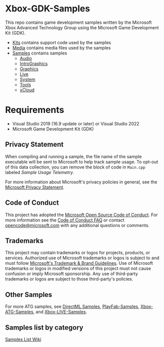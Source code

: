# Xbox-GDK-Samples

This repo contains game development samples written by the Microsoft Xbox Advanced Technology Group using the Microsoft Game Development Kit (GDK).

* [Kits](/Kits) contains support code used by the samples
* [Media](/Media) contains media files used by the samples
* [Samples](/wiki/SampleList) contains samples
  * [Audio](/wiki/SampleList#Audio)
  * [IntroGraphics](/wiki/SampleList#Intro-Graphics)
  * [Graphics](/wiki/SampleList#Graphics)
  * [Live](/wiki/SampleList#Live)
  * [System](/wiki/SampleList#System)
  * [Tools](/wiki/SampleList#Tools)
  * [xCloud](/wiki/SampleList#xCloud)

# Requirements

* Visual Studio 2019 (16.9 update or later) or Visual Studio 2022
* Microsoft Game Development Kit (GDK)

## Privacy Statement

When compiling and running a sample, the file name of the sample executable will be sent to Microsoft to help track sample usage. To opt-out of this data collection, you can remove the block of code in ``Main.cpp`` labeled _Sample Usage Telemetry_.

For more information about Microsoft's privacy policies in general, see the [Microsoft Privacy Statement](https://privacy.microsoft.com/privacystatement/).

## Code of Conduct

This project has adopted the [Microsoft Open Source Code of Conduct](https://opensource.microsoft.com/codeofconduct/). For more information see the [Code of Conduct FAQ](https://opensource.microsoft.com/codeofconduct/faq/) or contact [opencode@microsoft.com](mailto:opencode@microsoft.com) with any additional questions or comments.

## Trademarks

This project may contain trademarks or logos for projects, products, or services. Authorized use of Microsoft trademarks or logos is subject to and must follow [Microsoft's Trademark & Brand Guidelines](https://www.microsoft.com/en-us/legal/intellectualproperty/trademarks/usage/general). Use of Microsoft trademarks or logos in modified versions of this project must not cause confusion or imply Microsoft sponsorship. Any use of third-party trademarks or logos are subject to those third-party's policies.

## Other Samples

For more ATG samples, see [DirectML Samples](https://github.com/microsoft/DirectML), [PlayFab-Samples](https://github.com/PlayFab/PlayFab-Samples), [Xbox-ATG-Samples](https://github.com/microsoft/Xbox-ATG-Samples), and [Xbox-LIVE-Samples](https://github.com/microsoft/xbox-live-samples).

## Samples list by category

[Samples List Wiki](/wiki/SampleList)